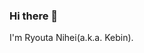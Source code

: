 ### Hi there 👋

I'm Ryouta Nihei(a.k.a. Kebin).

<!DOCTYPE html>
<html>
<script src="https://uptime.betterstack.com/widgets/announcement.js" data-id="169424" async="async" type="text/javascript"></script>
</html>
<!--
**kebin-rn/kebin-rn** is a ✨ _special_ ✨ repository because its `README.md` (this file) appears on your GitHub profile.

Here are some ideas to get you started:

- 🔭 I’m currently working on ...
- 🌱 I’m currently learning ...
- 👯 I’m looking to collaborate on ...
- 🤔 I’m looking for help with ...
- 💬 Ask me about ...
- 📫 How to reach me: ...
- 😄 Pronouns: ...
- ⚡ Fun fact: ...
-->
